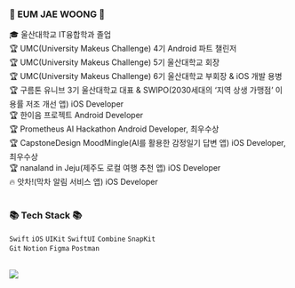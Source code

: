 <div>
	<h3>👋 EUM JAE WOONG 👋 </h3>
	

  🎓 울산대학교 IT융합학과 졸업  
  🏆 UMC(University Makeus Challenge) 4기 Android 파트 챌린저 <br>
  🏆 UMC(University Makeus Challenge) 5기 울산대학교 회장 <br>
  🏆 UMC(University Makeus Challenge) 6기 울산대학교 부회장 & iOS 개발 용병 <br>
  🏆 구름톤 유니브 3기 울산대학교 대표 & SWIPO(2030세대의 ‘지역 상생 가맹점’ 이용률 저조 개선 앱) iOS Developer<br>
  🏆 한이음 프로젝트 Android Developer <br>
  🏆 Prometheus AI Hackathon Android Developer, 최우수상 <br>
  🏆 CapstoneDesign MoodMingle(AI를 활용한 감정일기 답변 앱) iOS Developer, 최우수상 <br>
  🏆 nanaland in Jeju(제주도 로컬 여행 추천 앱) iOS Developer <br>
  🔥 앗차!(막차 알림 서비스 앱) iOS Developer <br>
  <br>
</div>


<div>
<h3>📚 Tech Stack 📚</h3>
<p>
    <code>Swift</code>
    <code>iOS</code>
    <code>UIKit</code>
    <code>SwiftUI</code>
    <code>Combine</code>
    <code>SnapKit</code>
    <br>
    <code>Git</code>
    <code>Notion</code>
    <code>Figma</code>
    <code>Postman</code>
  </p>

</div>

<br>

<div>
<img src="http://mazassumnida.wtf/api/v2/generate_badge?boj=wo_olnd">	
<!-- <img src="http://mazandi.herokuapp.com/api?handle=wo_olnd&theme=warm"/> -->
</div>


